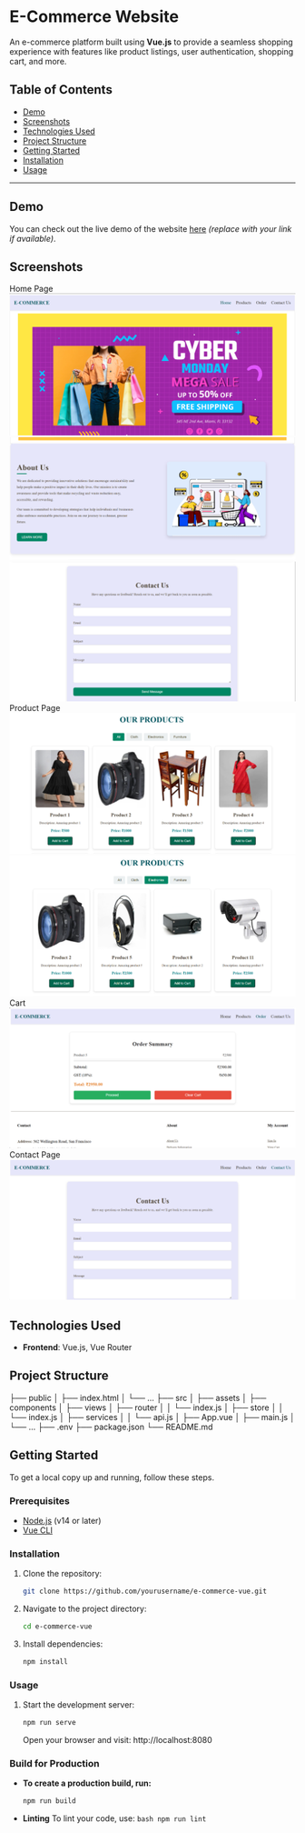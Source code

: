 # E-Commerce Website

An e-commerce platform built using **Vue.js** to provide a seamless shopping experience with features like product listings, user authentication, shopping cart, and more.

## Table of Contents

- [Demo](#demo)
- [Screenshots](#screenshots)
- [Technologies Used](#technologies-used)
- [Project Structure](#project-structure)
- [Getting Started](#getting-started)
- [Installation](#installation)
- [Usage](#usage)


---

## Demo

You can check out the live demo of the website [here](#) _(replace with your link if available)_.


## Screenshots


Home Page   
 ![Home](src/assets/screenshots/Home1.png)
 ![Home](src/assets/screenshots/Home2.png)
 ![Home](src/assets/screenshots/Home3.png)
Product Page
 ![Product](src/assets/screenshots/Products1.png)
 ![Product](src/assets/screenshots/Products2.png)
Cart
![Cart](src/assets/screenshots/Order1.png)    
Contact Page
![Contact_Us](src/assets/screenshots/Contact.png)   
 
      
## Technologies Used

- **Frontend**: Vue.js, Vue Router

## Project Structure

├── public
│ ├── index.html
│ └── ...
├── src
│ ├── assets
│ ├── components
│ ├── views
│ ├── router
│ │ └── index.js
│ ├── store
│ │ └── index.js
│ ├── services
│ │ └── api.js
│ ├── App.vue
│ ├── main.js
│ └── ...
├── .env
├── package.json
└── README.md

## Getting Started

To get a local copy up and running, follow these steps.

### Prerequisites

- [Node.js](https://nodejs.org/en/) (v14 or later)
- [Vue CLI](https://cli.vuejs.org/)

### Installation

1. Clone the repository:
   ```bash
   git clone https://github.com/yourusername/e-commerce-vue.git
   ```
2. Navigate to the project directory:
   ``` bash
   cd e-commerce-vue
   ```
3. Install dependencies:
   ```bash
   npm install
   ```

### Usage
1. Start the development server:
   ```bash
   npm run serve
   ```
   Open your browser and visit: http://localhost:8080

### Build for Production
- **To create a production build, run:**
    ```bash
    npm run build
    ```
- **Linting**
    To lint your code, use: 
        ```bash
        npm run lint
        ```
